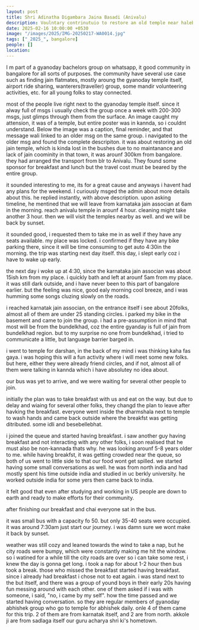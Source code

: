 ```yaml
---
layout: post
title: Shri Adinatha Digambara Jaina Basadi (Anivalu)
description: Voulntary contrinutuio to restore an old temple near halebedu, in Anivalu.
date: 2025-02-16 10:00:00 +0530
image: "/images/2025/IMG-20250217-WA0014.jpg"
tags: ["_2025_", bangalore]
people: []
location: 
---
```



I m part of a gyanoday bachelors group on whatsapp, it good community in bangalore for all sorts of purposes. the community have several use case such as finding jain flatmates, mostly aroung the gyanoday temple itself, airport ride sharing, wanterers(traveller) group, some mandir volunteering activities, etc. for all young folks to stay connected.

most of the people live right next to the gyanoday temple itself.
since it alway full of msgs i usually check the group once a week with 200-300 msgs, just glimps through them from the surface.
An image caught my attension, it was of a temple, but entire poster was in kannda, so i couldnt understand. Below the image was a caption, final reminder, and that message wali linked to an older msg on the same group. i navigated to the older msg and found the complete descripiton.
it was about restoring an old jain temple, which is kinda lost in the bushes due to no maintanance and lack of jain coominity in that town, it was arounf 300km from bangalore. they had arranged the transport from blr to Anivalu. They found some sponsor for breakfast and lunch but the travel cost must be beared by the entire group.

it sounded interesting to me, its for a great cause and anyways i havent had any plans for the weekend. I curiously msged the admin about more details about this.
he replied instantly, with above description. upon asking timeline, he mentined that we will leave from karnataka jain associan at 6am in the morning.
reach anivalu temple in arounf 4 hour. cleaning might take another 3 hour. then we will visit the temples nearby as well. and we will be back by sunset.

it sounded good, i requested them to take me in as well if they have any seats available. my place was locked. i confirmed if they have any bike parking there, since it will be time consuming to get auto 4:30in the morning.
the trip was starting next day itself. this day, i slept early coz i have to wake up early.


the next day
i woke up at 4:30, since the karnataka jain associan was about 15ish km from my place. i quickly bath and left at arounf 5am from my  place.
it was still dark outside, and i have never been to this part of bangalore earlier. but the feeling was nice, good ealy morning cool breeze, and i was humming some songs cluzing slowly on the roads.

i reached karnatak jain associan, on the entrance itself i see about 20folks, almost all of them are under 25 standing circles. i parked my bike in the basement and came to join the group. i had a pre-assumption in mind that most will be from the bundelkhad, coz the entire gyanday is full of jain from bundelkhad region.
but to my surprise no one from bundelkhad, i tried to communicate a little, but language barrier barged in. 

i went to temple for darshan, in the back of my mind i was thinking kaha fas gaya. i was hoping this will a fun activity where i will meet some new folks. but here, either they were already friend circles, and if not, almost all of them were talking in kannda which i have absolutey no idea about.


our bus was yet to arrive, and we were waiting for several other people to join.

initially the plan was to take breakfast with us and eat on the way. but due to delay and wiaing for several other folks, they changd the plan to leave after havking the breakfast. everyone went inside the dharmshala next to temple to wash hands and came back outside where the breakfst was getting ditributed. some idli and besebellebhat.

i joined the queue and started having breakfast. i saw another guy having breakfast and not interacting with any other folks, i soon realised that he must also be non-kannada thats why. he was looking arounf 5-8 years older to me. while having breakfst, it was getting crowded near the queue, so both of us went to little side to that our food wont get spilled. we started having some small conversations as well. he was from north india and had mostly spent his time outside india and studied in uc berkly university. he worked outside india for some yers then came back to india.


it felt good that even after studying and working in US people are down to earth and ready to make efforts for their community.

after finishing our breakfast and chai everyone sat in the bus.

it was small bus with a capacity fo 50. but only 35-40 seats were occupied.
it was around 7:30am just start our journey. i was damn sure we wont make it back by sunset.

weather was still cozy and leaned towards the wind to take a nap, but he city roads were bumpy, which were constantly making me hit the window.
so i watined for a while till the city roads are over so i can take some rest, i knew the day is gonna get long. i took a nap for about 1-2 hour then bus took a break. those who missed the breakfast started having breakfast. since i already had breakfast i chose not to eat again.
i was stand next to the but itself, and there was a group of yound boys in their early 20s having fun messing around with each other. one of them asked if i was with someone, i said, "no, i came by my self". how the time passed and we started having conversation. so they are regular members of gyanoday abhishek group who go to temple for abhishek daily. onle 4 of them came for this trip. 2 of them are from karnatak itself, and 2 are from north. akkole ji are from sadlaga itself our  guru acharya shri ki's hometown.


